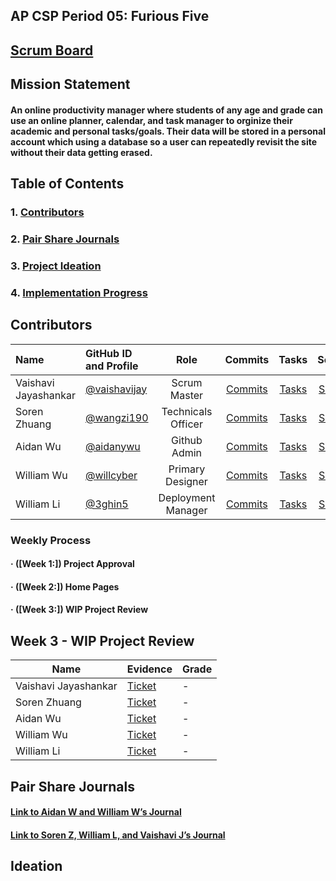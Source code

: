 
## AP CSP Period 05: Furious Five

## [Scrum Board](https://github.com/aidanywu/furious_five/projects/1)

## Mission Statement
#### An online productivity manager  where students of any age and grade can use an online planner, calendar, and task manager to orginize their academic and personal tasks/goals. Their data will be stored in a personal account which using a database so a user can repeatedly revisit the site without their data getting erased.

## Table of Contents
### 1. [Contributors](#contributors)
### 2. [Pair Share Journals](#journals)
### 3. [Project Ideation](#idea)
### 4. [Implementation Progress](#progress)

## Contributors <a id="contributors" name="contributors"></a>
| Name | GitHub ID and Profile | Role | Commits | Tasks | Scrumboard |
|:-----|:----------------------|:----:|:-------:|:-----:|:----------:|
| Vaishavi Jayashankar | [@vaishavijay](https://github.com/vaishavijay) | Scrum Master | [Commits](https://github.com/aidanywu/furious_five/commits?author=vaishavijay) | [Tasks](https://github.com/aidanywu/furious_five/issues?q=is%3Aissue+assignee%3Avaishavijay) | [Scrumboard](https://github.com/aidanywu/furious_five/projects/1?card_filter_query=assignee%3Avaishavijay)
| Soren Zhuang | [@wangzi190](https://github.com/wangzi190) | Technicals Officer | [Commits](https://github.com/aidanywu/furious_five/commits?author=wangzi190) | [Tasks](https://github.com/aidanywu/furious_five/issues?q=is%3Aissue+assignee%3Awangzi190) | [Scrumboard](https://github.com/aidanywu/furious_five/projects/1?card_filter_query=assignee%3Awangzi190)
| Aidan Wu | [@aidanywu](https://github.com/aidanywu) | Github Admin | [Commits](https://github.com/aidanywu/furious_five/commits?author=aidanywu) | [Tasks](https://github.com/aidanywu/furious_five/issues?q=is%3Aissue+assignee%3Aaidanywu) | [Scrumboard](https://github.com/aidanywu/furious_five/projects/1?card_filter_query=assignee%3Aaidanywu)
| William Wu | [@willcyber](https://github.com/willcyber) | Primary Designer | [Commits](https://github.com/aidanywu/furious_five/commits?author=willcyber) | [Tasks](https://github.com/aidanywu/furious_five/issues?q=is%3Aissue+assignee%3Awillcyber) | [Scrumboard](https://github.com/aidanywu/furious_five/projects/1?card_filter_query=assignee%3Awillcyber)
| William Li | [@3ghin5](https://github.com/3ghin5) | Deployment Manager | [Commits](https://github.com/aidanywu/furious_five/commits?author=3ghin5) | [Tasks](https://github.com/aidanywu/furious_five/issues?q=is%3Aissue+assignee%3A3ghin5) | [Scrumboard](https://github.com/aidanywu/furious_five/projects/1?card_filter_query=assignee%3A3ghin5)

### Weekly Process <a id="progress" name="progress"></a>
#### · ([Week 1:]) Project Approval
#### · ([Week 2:]) Home Pages
#### · ([Week 3:]) WIP Project Review

## Week 3 - WIP Project Review
| Name | Evidence | Grade |
| ---  | ---      | ---   |
| Vaishavi Jayashankar | [Ticket](https://github.com/aidanywu/furious_five/issues/67) | - |
| Soren Zhuang | [Ticket](https://github.com/aidanywu/furious_five/issues/67) | - |
| Aidan Wu | [Ticket](https://github.com/aidanywu/furious_five/issues/67) | - |
| William Wu | [Ticket](https://github.com/aidanywu/furious_five/issues/67) | - |
| William Li | [Ticket](https://github.com/aidanywu/furious_five/issues/67) | - |

## Pair Share Journals <a id="journals" name="journals"></a>
#### [Link to Aidan W and William W’s Journal](https://docs.google.com/document/d/1Byg2xdhazwebff4lFHdSSj-k-xkj035d9EHa7PSV_1A/edit?usp=sharing)
#### [Link to Soren Z, William L, and Vaishavi J’s Journal](https://docs.google.com/document/d/1JlCWDvBfgdGk6yeL6dtcpMhvRKLAqF3XmNti3TT9wHY/edit?usp=sharing)

## Ideation <a id="idea" name="idea"></a>

